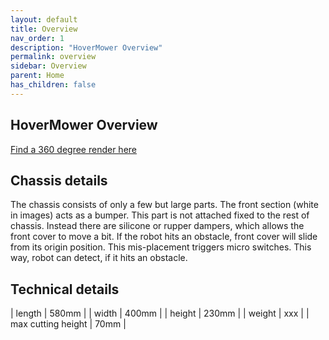 ```yaml
---
layout: default
title: Overview
nav_order: 1
description: "HoverMower Overview"
permalink: overview
sidebar: Overview
parent: Home
has_children: false
---
```


## HoverMower Overview
[Find a 360 degree render here ](/render/Mower_rotation.html)

## Chassis details
The chassis consists of only a few but large parts. The front section (white in images) acts as a bumper. This part is not attached fixed to the rest of chassis. 
Instead there are silicone or rupper dampers, which allows the front cover to move a bit. If the robot hits an obstacle, front cover will slide from its origin position.
This mis-placement triggers micro switches. This way, robot can detect, if it hits an obstacle.

## Technical details

| length | 580mm |
| width  | 400mm |
| height | 230mm |
| weight | xxx   |
| max cutting height | 70mm |

